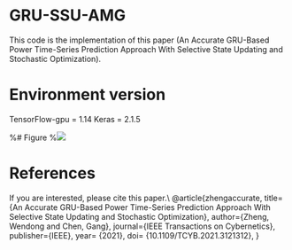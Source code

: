 # GRU-SSU-AMG
This code is the implementation of this paper (An Accurate GRU-Based Power Time-Series Prediction Approach With Selective State Updating and Stochastic Optimization).

# Environment version
TensorFlow-gpu = 1.14
Keras = 2.1.5

%# Figure
%![](https://github.com/zwd2016/multivariate-time-series-prediction/raw/master/Figure-9-heatmap.jpg)

# References
If you are interested, please cite this paper.\\
@article{zhengaccurate,
  title={An Accurate GRU-Based Power Time-Series Prediction Approach With Selective State Updating and Stochastic Optimization},
  author={Zheng, Wendong and Chen, Gang},
  journal={IEEE Transactions on Cybernetics},
  publisher={IEEE},
  year= {2021},
  doi= {10.1109/TCYB.2021.3121312},
}
